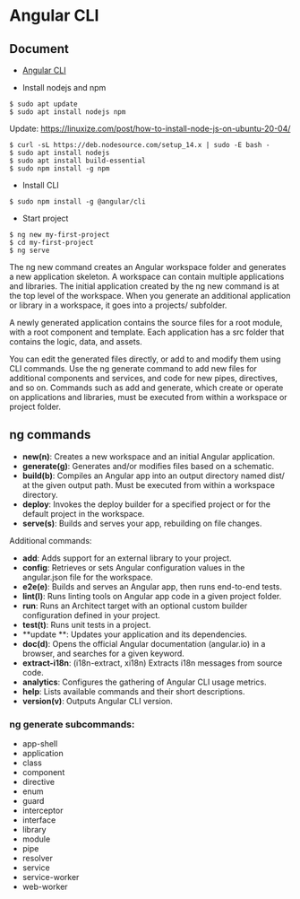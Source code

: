 # Angular CLI

## Document
- [Angular CLI](https://angular.io/cli)

- Install  nodejs and npm
```
$ sudo apt update
$ sudo apt install nodejs npm
```
Update: https://linuxize.com/post/how-to-install-node-js-on-ubuntu-20-04/
```
$ curl -sL https://deb.nodesource.com/setup_14.x | sudo -E bash -
$ sudo apt install nodejs
$ sudo apt install build-essential
$ sudo npm install -g npm 
```
- Install CLI
```
$ sudo npm install -g @angular/cli
```
- Start project
```
$ ng new my-first-project
$ cd my-first-project
$ ng serve
```

The ng new command creates an Angular workspace folder and generates a new application skeleton. A workspace can contain multiple applications and libraries. The initial application created by the ng new command is at the top level of the workspace. When you generate an additional application or library in a workspace, it goes into a projects/ subfolder.

A newly generated application contains the source files for a root module, with a root component and template. Each application has a src folder that contains the logic, data, and assets.

You can edit the generated files directly, or add to and modify them using CLI commands. Use the ng generate command to add new files for additional components and services, and code for new pipes, directives, and so on. Commands such as add and generate, which create or operate on applications and libraries, must be executed from within a workspace or project folder.

## ng commands
- **new(n)**: Creates a new workspace and an initial Angular application.
- **generate(g)**: Generates and/or modifies files based on a schematic.
- **build(b)**: Compiles an Angular app into an output directory named dist/ at the given output path. Must be executed from within a workspace directory.
- **deploy**: Invokes the deploy builder for a specified project or for the default project in the workspace.
- **serve(s)**: Builds and serves your app, rebuilding on file changes.

Additional commands:
- **add**: Adds support for an external library to your project.
- **config**: Retrieves or sets Angular configuration values in the angular.json file for the workspace.
- **e2e(e)**: Builds and serves an Angular app, then runs end-to-end tests.
- **lint(l)**: Runs linting tools on Angular app code in a given project folder.
- **run**: Runs an Architect target with an optional custom builder configuration defined in your project.
- **test(t)**: Runs unit tests in a project.
- **update **: Updates your application and its dependencies. 
- **doc(d)**: Opens the official Angular documentation (angular.io) in a browser, and searches for a given keyword.
- **extract-i18n**: (i18n-extract, xi18n) Extracts i18n messages from source code.
- **analytics**: Configures the gathering of Angular CLI usage metrics.
- **help**: Lists available commands and their short descriptions.
- **version(v)**: Outputs Angular CLI version.

### ng generate subcommands:
-   app-shell
-    application
-    class
-    component
-    directive
-    enum
-    guard
-    interceptor
-    interface
-    library
-    module
-    pipe
-    resolver
-    service
-    service-worker
-    web-worker

